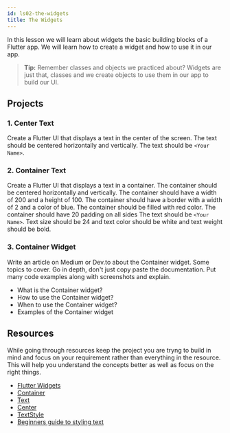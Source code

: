 ```yaml
---
id: ls02-the-widgets
title: The Widgets
---
```


In this lesson we will learn about widgets the basic building blocks of a Flutter app. We will learn how to create a widget and how to use it in our app.

> **Tip:** Remember classes and objects we practiced about? Widgets are just that, classes and we create objects to use them in our app to build our UI.

## Projects

### 1. Center Text

Create a Flutter UI that displays a text in the center of the screen. The text should be centered horizontally and vertically. The text should be `<Your Name>`.

### 2. Container Text

Create a Flutter UI that displays a text in a container. The container should be centered horizontally and vertically. The container should have a width of 200 and a height of 100. The container should have a border with a width of 2 and a color of blue. The container should be filled with red color. The container should have 20 padding on all sides The text should be `<Your Name>`. Text size should be 24 and text color should be white and text weight should be bold.

### 3. Container Widget

Write an article on Medium or Dev.to about the Container widget. Some topics to cover. Go in depth, don't just copy paste the documentation. Put many code examples along with screenshots and explain.

- What is the Container widget?
- How to use the Container widget?
- When to use the Container widget?
- Examples of the Container widget


## Resources

While going through resources keep the project you are tryng to build in mind and focus on your requirement rather than everything in the resource. This will help you understand the concepts better as well as focus on the right things.

- [Flutter Widgets](https://docs.flutter.dev/development/ui/widgets-intro)
- [Container](https://api.flutter.dev/flutter/widgets/Container-class.html)
- [Text](https://api.flutter.dev/flutter/widgets/Text-class.html)
- [Center](https://api.flutter.dev/flutter/widgets/Center-class.html)
- [TextStyle](https://api.flutter.dev/flutter/painting/TextStyle-class.html)
- [Beginners guide to styling text](https://medium.com/flutter-community/beginners-guide-to-text-styling-in-flutter-3939085d6607)
